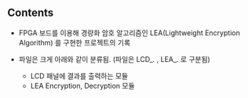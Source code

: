 ## Contents
- FPGA 보드를 이용해 경량화 암호 알고리즘인 LEA(Lightweight Encryption Algorithm) 를 구현한 프로젝트의 기록

- 파일은 크게 아래와 같이 분류됨. (파일은 LCD_*.* , LEA_*.* 로 구분됨)
  - LCD 패널에 결과를 출력하는 모듈
  - LEA Encryption, Decryption 모듈

